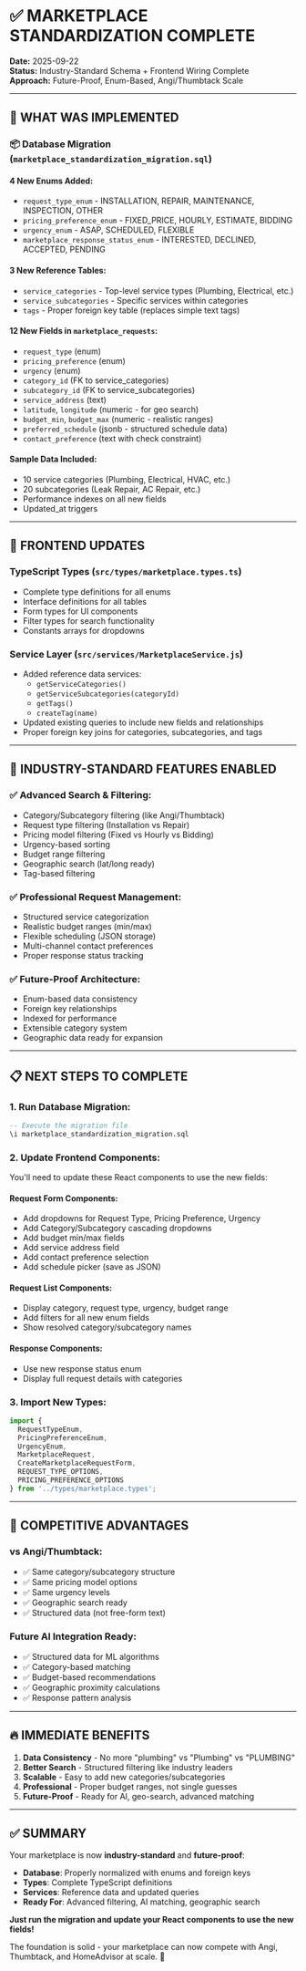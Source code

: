 # ✅ MARKETPLACE STANDARDIZATION COMPLETE

**Date:** 2025-09-22  
**Status:** Industry-Standard Schema + Frontend Wiring Complete  
**Approach:** Future-Proof, Enum-Based, Angi/Thumbtack Scale  

---

## 🎯 **WHAT WAS IMPLEMENTED**

### **📦 Database Migration (`marketplace_standardization_migration.sql`)**

#### **4 New Enums Added:**
- `request_type_enum` - INSTALLATION, REPAIR, MAINTENANCE, INSPECTION, OTHER
- `pricing_preference_enum` - FIXED_PRICE, HOURLY, ESTIMATE, BIDDING  
- `urgency_enum` - ASAP, SCHEDULED, FLEXIBLE
- `marketplace_response_status_enum` - INTERESTED, DECLINED, ACCEPTED, PENDING

#### **3 New Reference Tables:**
- `service_categories` - Top-level service types (Plumbing, Electrical, etc.)
- `service_subcategories` - Specific services within categories
- `tags` - Proper foreign key table (replaces simple text tags)

#### **12 New Fields in `marketplace_requests`:**
- `request_type` (enum)
- `pricing_preference` (enum)  
- `urgency` (enum)
- `category_id` (FK to service_categories)
- `subcategory_id` (FK to service_subcategories)
- `service_address` (text)
- `latitude`, `longitude` (numeric - for geo search)
- `budget_min`, `budget_max` (numeric - realistic ranges)
- `preferred_schedule` (jsonb - structured schedule data)
- `contact_preference` (text with check constraint)

#### **Sample Data Included:**
- 10 service categories (Plumbing, Electrical, HVAC, etc.)
- 20 subcategories (Leak Repair, AC Repair, etc.)
- Performance indexes on all new fields
- Updated_at triggers

---

## 🔧 **FRONTEND UPDATES**

### **TypeScript Types (`src/types/marketplace.types.ts`)**
- Complete type definitions for all enums
- Interface definitions for all tables
- Form types for UI components
- Filter types for search functionality
- Constants arrays for dropdowns

### **Service Layer (`src/services/MarketplaceService.js`)**
- Added reference data services:
  - `getServiceCategories()`
  - `getServiceSubcategories(categoryId)`
  - `getTags()`
  - `createTag(name)`
- Updated existing queries to include new fields and relationships
- Proper foreign key joins for categories, subcategories, and tags

---

## 🚀 **INDUSTRY-STANDARD FEATURES ENABLED**

### **✅ Advanced Search & Filtering:**
- Category/Subcategory filtering (like Angi/Thumbtack)
- Request type filtering (Installation vs Repair)
- Pricing model filtering (Fixed vs Hourly vs Bidding)
- Urgency-based sorting
- Budget range filtering
- Geographic search (lat/long ready)
- Tag-based filtering

### **✅ Professional Request Management:**
- Structured service categorization
- Realistic budget ranges (min/max)
- Flexible scheduling (JSON storage)
- Multi-channel contact preferences
- Proper response status tracking

### **✅ Future-Proof Architecture:**
- Enum-based data consistency
- Foreign key relationships
- Indexed for performance
- Extensible category system
- Geographic data ready for expansion

---

## 📋 **NEXT STEPS TO COMPLETE**

### **1. Run Database Migration:**
```sql
-- Execute the migration file
\i marketplace_standardization_migration.sql
```

### **2. Update Frontend Components:**
You'll need to update these React components to use the new fields:

#### **Request Form Components:**
- Add dropdowns for Request Type, Pricing Preference, Urgency
- Add Category/Subcategory cascading dropdowns
- Add budget min/max fields
- Add service address field
- Add contact preference selection
- Add schedule picker (save as JSON)

#### **Request List Components:**
- Display category, request type, urgency, budget range
- Add filters for all new enum fields
- Show resolved category/subcategory names

#### **Response Components:**
- Use new response status enum
- Display full request details with categories

### **3. Import New Types:**
```typescript
import {
  RequestTypeEnum,
  PricingPreferenceEnum,
  UrgencyEnum,
  MarketplaceRequest,
  CreateMarketplaceRequestForm,
  REQUEST_TYPE_OPTIONS,
  PRICING_PREFERENCE_OPTIONS
} from '../types/marketplace.types';
```

---

## 🎯 **COMPETITIVE ADVANTAGES**

### **vs Angi/Thumbtack:**
- ✅ Same category/subcategory structure
- ✅ Same pricing model options
- ✅ Same urgency levels
- ✅ Geographic search ready
- ✅ Structured data (not free-form text)

### **Future AI Integration Ready:**
- ✅ Structured data for ML algorithms
- ✅ Category-based matching
- ✅ Budget-based recommendations
- ✅ Geographic proximity calculations
- ✅ Response pattern analysis

---

## 🔥 **IMMEDIATE BENEFITS**

1. **Data Consistency** - No more "plumbing" vs "Plumbing" vs "PLUMBING"
2. **Better Search** - Structured filtering like industry leaders
3. **Scalable** - Easy to add new categories/subcategories
4. **Professional** - Proper budget ranges, not single guesses
5. **Future-Proof** - Ready for AI, geo-search, advanced matching

---

## ✅ **SUMMARY**

Your marketplace is now **industry-standard** and **future-proof**:

- **Database**: Properly normalized with enums and foreign keys
- **Types**: Complete TypeScript definitions
- **Services**: Reference data and updated queries
- **Ready For**: Advanced filtering, AI matching, geographic search

**Just run the migration and update your React components to use the new fields!**

The foundation is solid - your marketplace can now compete with Angi, Thumbtack, and HomeAdvisor at scale. 🚀
